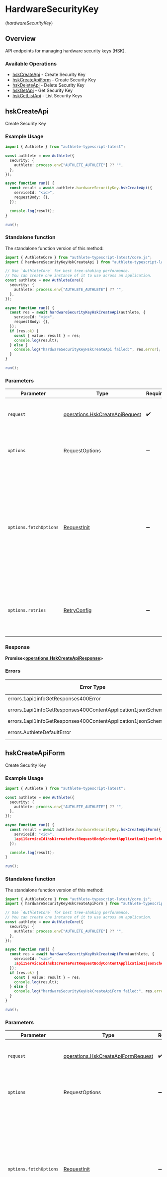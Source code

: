 # HardwareSecurityKey
(*hardwareSecurityKey*)

## Overview

API endpoints for managing hardware security keys (HSK).

### Available Operations

* [hskCreateApi](#hskcreateapi) - Create Security Key
* [hskCreateApiForm](#hskcreateapiform) - Create Security Key
* [hskDeleteApi](#hskdeleteapi) - Delete Security Key
* [hskGetApi](#hskgetapi) - Get Security Key
* [hskGetListApi](#hskgetlistapi) - List Security Keys

## hskCreateApi

Create Security Key

### Example Usage

<!-- UsageSnippet language="typescript" operationID="hsk_create_api" method="post" path="/api/{serviceId}/hsk/create" -->
```typescript
import { Authlete } from "authlete-typescript-latest";

const authlete = new Authlete({
  security: {
    authlete: process.env["AUTHLETE_AUTHLETE"] ?? "",
  },
});

async function run() {
  const result = await authlete.hardwareSecurityKey.hskCreateApi({
    serviceId: "<id>",
    requestBody: {},
  });

  console.log(result);
}

run();
```

### Standalone function

The standalone function version of this method:

```typescript
import { AuthleteCore } from "authlete-typescript-latest/core.js";
import { hardwareSecurityKeyHskCreateApi } from "authlete-typescript-latest/funcs/hardwareSecurityKeyHskCreateApi.js";

// Use `AuthleteCore` for best tree-shaking performance.
// You can create one instance of it to use across an application.
const authlete = new AuthleteCore({
  security: {
    authlete: process.env["AUTHLETE_AUTHLETE"] ?? "",
  },
});

async function run() {
  const res = await hardwareSecurityKeyHskCreateApi(authlete, {
    serviceId: "<id>",
    requestBody: {},
  });
  if (res.ok) {
    const { value: result } = res;
    console.log(result);
  } else {
    console.log("hardwareSecurityKeyHskCreateApi failed:", res.error);
  }
}

run();
```

### Parameters

| Parameter                                                                                                                                                                      | Type                                                                                                                                                                           | Required                                                                                                                                                                       | Description                                                                                                                                                                    |
| ------------------------------------------------------------------------------------------------------------------------------------------------------------------------------ | ------------------------------------------------------------------------------------------------------------------------------------------------------------------------------ | ------------------------------------------------------------------------------------------------------------------------------------------------------------------------------ | ------------------------------------------------------------------------------------------------------------------------------------------------------------------------------ |
| `request`                                                                                                                                                                      | [operations.HskCreateApiRequest](../../models/operations/hskcreateapirequest.md)                                                                                               | :heavy_check_mark:                                                                                                                                                             | The request object to use for the request.                                                                                                                                     |
| `options`                                                                                                                                                                      | RequestOptions                                                                                                                                                                 | :heavy_minus_sign:                                                                                                                                                             | Used to set various options for making HTTP requests.                                                                                                                          |
| `options.fetchOptions`                                                                                                                                                         | [RequestInit](https://developer.mozilla.org/en-US/docs/Web/API/Request/Request#options)                                                                                        | :heavy_minus_sign:                                                                                                                                                             | Options that are passed to the underlying HTTP request. This can be used to inject extra headers for examples. All `Request` options, except `method` and `body`, are allowed. |
| `options.retries`                                                                                                                                                              | [RetryConfig](../../lib/utils/retryconfig.md)                                                                                                                                  | :heavy_minus_sign:                                                                                                                                                             | Enables retrying HTTP requests under certain failure conditions.                                                                                                               |

### Response

**Promise\<[operations.HskCreateApiResponse](../../models/operations/hskcreateapiresponse.md)\>**

### Errors

| Error Type                                                        | Status Code                                                       | Content Type                                                      |
| ----------------------------------------------------------------- | ----------------------------------------------------------------- | ----------------------------------------------------------------- |
| errors.1api1infoGetResponses400Error                              | 400                                                               | application/json                                                  |
| errors.1api1infoGetResponses400ContentApplication1jsonSchemaError | 401, 403                                                          | application/json                                                  |
| errors.1api1infoGetResponses400ContentApplication1jsonSchemaError | 500                                                               | application/json                                                  |
| errors.AuthleteDefaultError                                       | 4XX, 5XX                                                          | \*/\*                                                             |

## hskCreateApiForm

Create Security Key

### Example Usage

<!-- UsageSnippet language="typescript" operationID="hsk_create_api_form" method="post" path="/api/{serviceId}/hsk/create" -->
```typescript
import { Authlete } from "authlete-typescript-latest";

const authlete = new Authlete({
  security: {
    authlete: process.env["AUTHLETE_AUTHLETE"] ?? "",
  },
});

async function run() {
  const result = await authlete.hardwareSecurityKey.hskCreateApiForm({
    serviceId: "<id>",
    1api1ServiceId1hsk1createPostRequestBodyContentApplication1jsonSchema: {},
  });

  console.log(result);
}

run();
```

### Standalone function

The standalone function version of this method:

```typescript
import { AuthleteCore } from "authlete-typescript-latest/core.js";
import { hardwareSecurityKeyHskCreateApiForm } from "authlete-typescript-latest/funcs/hardwareSecurityKeyHskCreateApiForm.js";

// Use `AuthleteCore` for best tree-shaking performance.
// You can create one instance of it to use across an application.
const authlete = new AuthleteCore({
  security: {
    authlete: process.env["AUTHLETE_AUTHLETE"] ?? "",
  },
});

async function run() {
  const res = await hardwareSecurityKeyHskCreateApiForm(authlete, {
    serviceId: "<id>",
    1api1ServiceId1hsk1createPostRequestBodyContentApplication1jsonSchema: {},
  });
  if (res.ok) {
    const { value: result } = res;
    console.log(result);
  } else {
    console.log("hardwareSecurityKeyHskCreateApiForm failed:", res.error);
  }
}

run();
```

### Parameters

| Parameter                                                                                                                                                                      | Type                                                                                                                                                                           | Required                                                                                                                                                                       | Description                                                                                                                                                                    |
| ------------------------------------------------------------------------------------------------------------------------------------------------------------------------------ | ------------------------------------------------------------------------------------------------------------------------------------------------------------------------------ | ------------------------------------------------------------------------------------------------------------------------------------------------------------------------------ | ------------------------------------------------------------------------------------------------------------------------------------------------------------------------------ |
| `request`                                                                                                                                                                      | [operations.HskCreateApiFormRequest](../../models/operations/hskcreateapiformrequest.md)                                                                                       | :heavy_check_mark:                                                                                                                                                             | The request object to use for the request.                                                                                                                                     |
| `options`                                                                                                                                                                      | RequestOptions                                                                                                                                                                 | :heavy_minus_sign:                                                                                                                                                             | Used to set various options for making HTTP requests.                                                                                                                          |
| `options.fetchOptions`                                                                                                                                                         | [RequestInit](https://developer.mozilla.org/en-US/docs/Web/API/Request/Request#options)                                                                                        | :heavy_minus_sign:                                                                                                                                                             | Options that are passed to the underlying HTTP request. This can be used to inject extra headers for examples. All `Request` options, except `method` and `body`, are allowed. |
| `options.retries`                                                                                                                                                              | [RetryConfig](../../lib/utils/retryconfig.md)                                                                                                                                  | :heavy_minus_sign:                                                                                                                                                             | Enables retrying HTTP requests under certain failure conditions.                                                                                                               |

### Response

**Promise\<[operations.HskCreateApiFormResponse](../../models/operations/hskcreateapiformresponse.md)\>**

### Errors

| Error Type                                                        | Status Code                                                       | Content Type                                                      |
| ----------------------------------------------------------------- | ----------------------------------------------------------------- | ----------------------------------------------------------------- |
| errors.1api1infoGetResponses400Error                              | 400                                                               | application/json                                                  |
| errors.1api1infoGetResponses400ContentApplication1jsonSchemaError | 401, 403                                                          | application/json                                                  |
| errors.1api1infoGetResponses400ContentApplication1jsonSchemaError | 500                                                               | application/json                                                  |
| errors.AuthleteDefaultError                                       | 4XX, 5XX                                                          | \*/\*                                                             |

## hskDeleteApi

Delete Security Key

### Example Usage

<!-- UsageSnippet language="typescript" operationID="hsk_delete_api" method="delete" path="/api/{serviceId}/hsk/delete/{handle}" -->
```typescript
import { Authlete } from "authlete-typescript-latest";

const authlete = new Authlete({
  security: {
    authlete: process.env["AUTHLETE_AUTHLETE"] ?? "",
  },
});

async function run() {
  const result = await authlete.hardwareSecurityKey.hskDeleteApi({
    serviceId: "<id>",
    handle: "<value>",
  });

  console.log(result);
}

run();
```

### Standalone function

The standalone function version of this method:

```typescript
import { AuthleteCore } from "authlete-typescript-latest/core.js";
import { hardwareSecurityKeyHskDeleteApi } from "authlete-typescript-latest/funcs/hardwareSecurityKeyHskDeleteApi.js";

// Use `AuthleteCore` for best tree-shaking performance.
// You can create one instance of it to use across an application.
const authlete = new AuthleteCore({
  security: {
    authlete: process.env["AUTHLETE_AUTHLETE"] ?? "",
  },
});

async function run() {
  const res = await hardwareSecurityKeyHskDeleteApi(authlete, {
    serviceId: "<id>",
    handle: "<value>",
  });
  if (res.ok) {
    const { value: result } = res;
    console.log(result);
  } else {
    console.log("hardwareSecurityKeyHskDeleteApi failed:", res.error);
  }
}

run();
```

### Parameters

| Parameter                                                                                                                                                                      | Type                                                                                                                                                                           | Required                                                                                                                                                                       | Description                                                                                                                                                                    |
| ------------------------------------------------------------------------------------------------------------------------------------------------------------------------------ | ------------------------------------------------------------------------------------------------------------------------------------------------------------------------------ | ------------------------------------------------------------------------------------------------------------------------------------------------------------------------------ | ------------------------------------------------------------------------------------------------------------------------------------------------------------------------------ |
| `request`                                                                                                                                                                      | [operations.HskDeleteApiRequest](../../models/operations/hskdeleteapirequest.md)                                                                                               | :heavy_check_mark:                                                                                                                                                             | The request object to use for the request.                                                                                                                                     |
| `options`                                                                                                                                                                      | RequestOptions                                                                                                                                                                 | :heavy_minus_sign:                                                                                                                                                             | Used to set various options for making HTTP requests.                                                                                                                          |
| `options.fetchOptions`                                                                                                                                                         | [RequestInit](https://developer.mozilla.org/en-US/docs/Web/API/Request/Request#options)                                                                                        | :heavy_minus_sign:                                                                                                                                                             | Options that are passed to the underlying HTTP request. This can be used to inject extra headers for examples. All `Request` options, except `method` and `body`, are allowed. |
| `options.retries`                                                                                                                                                              | [RetryConfig](../../lib/utils/retryconfig.md)                                                                                                                                  | :heavy_minus_sign:                                                                                                                                                             | Enables retrying HTTP requests under certain failure conditions.                                                                                                               |

### Response

**Promise\<[operations.HskDeleteApiResponse](../../models/operations/hskdeleteapiresponse.md)\>**

### Errors

| Error Type                                                        | Status Code                                                       | Content Type                                                      |
| ----------------------------------------------------------------- | ----------------------------------------------------------------- | ----------------------------------------------------------------- |
| errors.1api1infoGetResponses400Error                              | 400                                                               | application/json                                                  |
| errors.1api1infoGetResponses400ContentApplication1jsonSchemaError | 401, 403                                                          | application/json                                                  |
| errors.1api1infoGetResponses400ContentApplication1jsonSchemaError | 500                                                               | application/json                                                  |
| errors.AuthleteDefaultError                                       | 4XX, 5XX                                                          | \*/\*                                                             |

## hskGetApi

Get Security Key

### Example Usage

<!-- UsageSnippet language="typescript" operationID="hsk_get_api" method="get" path="/api/{serviceId}/hsk/get/{handle}" -->
```typescript
import { Authlete } from "authlete-typescript-latest";

const authlete = new Authlete({
  security: {
    authlete: process.env["AUTHLETE_AUTHLETE"] ?? "",
  },
});

async function run() {
  const result = await authlete.hardwareSecurityKey.hskGetApi({
    serviceId: "<id>",
    handle: "<value>",
  });

  console.log(result);
}

run();
```

### Standalone function

The standalone function version of this method:

```typescript
import { AuthleteCore } from "authlete-typescript-latest/core.js";
import { hardwareSecurityKeyHskGetApi } from "authlete-typescript-latest/funcs/hardwareSecurityKeyHskGetApi.js";

// Use `AuthleteCore` for best tree-shaking performance.
// You can create one instance of it to use across an application.
const authlete = new AuthleteCore({
  security: {
    authlete: process.env["AUTHLETE_AUTHLETE"] ?? "",
  },
});

async function run() {
  const res = await hardwareSecurityKeyHskGetApi(authlete, {
    serviceId: "<id>",
    handle: "<value>",
  });
  if (res.ok) {
    const { value: result } = res;
    console.log(result);
  } else {
    console.log("hardwareSecurityKeyHskGetApi failed:", res.error);
  }
}

run();
```

### Parameters

| Parameter                                                                                                                                                                      | Type                                                                                                                                                                           | Required                                                                                                                                                                       | Description                                                                                                                                                                    |
| ------------------------------------------------------------------------------------------------------------------------------------------------------------------------------ | ------------------------------------------------------------------------------------------------------------------------------------------------------------------------------ | ------------------------------------------------------------------------------------------------------------------------------------------------------------------------------ | ------------------------------------------------------------------------------------------------------------------------------------------------------------------------------ |
| `request`                                                                                                                                                                      | [operations.HskGetApiRequest](../../models/operations/hskgetapirequest.md)                                                                                                     | :heavy_check_mark:                                                                                                                                                             | The request object to use for the request.                                                                                                                                     |
| `options`                                                                                                                                                                      | RequestOptions                                                                                                                                                                 | :heavy_minus_sign:                                                                                                                                                             | Used to set various options for making HTTP requests.                                                                                                                          |
| `options.fetchOptions`                                                                                                                                                         | [RequestInit](https://developer.mozilla.org/en-US/docs/Web/API/Request/Request#options)                                                                                        | :heavy_minus_sign:                                                                                                                                                             | Options that are passed to the underlying HTTP request. This can be used to inject extra headers for examples. All `Request` options, except `method` and `body`, are allowed. |
| `options.retries`                                                                                                                                                              | [RetryConfig](../../lib/utils/retryconfig.md)                                                                                                                                  | :heavy_minus_sign:                                                                                                                                                             | Enables retrying HTTP requests under certain failure conditions.                                                                                                               |

### Response

**Promise\<[operations.HskGetApiResponse](../../models/operations/hskgetapiresponse.md)\>**

### Errors

| Error Type                                                        | Status Code                                                       | Content Type                                                      |
| ----------------------------------------------------------------- | ----------------------------------------------------------------- | ----------------------------------------------------------------- |
| errors.1api1infoGetResponses400Error                              | 400                                                               | application/json                                                  |
| errors.1api1infoGetResponses400ContentApplication1jsonSchemaError | 401, 403                                                          | application/json                                                  |
| errors.1api1infoGetResponses400ContentApplication1jsonSchemaError | 500                                                               | application/json                                                  |
| errors.AuthleteDefaultError                                       | 4XX, 5XX                                                          | \*/\*                                                             |

## hskGetListApi

List Security Keys

### Example Usage

<!-- UsageSnippet language="typescript" operationID="hsk_get_list_api" method="get" path="/api/{serviceId}/hsk/get/list" -->
```typescript
import { Authlete } from "authlete-typescript-latest";

const authlete = new Authlete({
  security: {
    authlete: process.env["AUTHLETE_AUTHLETE"] ?? "",
  },
});

async function run() {
  const result = await authlete.hardwareSecurityKey.hskGetListApi({
    serviceId: "<id>",
  });

  console.log(result);
}

run();
```

### Standalone function

The standalone function version of this method:

```typescript
import { AuthleteCore } from "authlete-typescript-latest/core.js";
import { hardwareSecurityKeyHskGetListApi } from "authlete-typescript-latest/funcs/hardwareSecurityKeyHskGetListApi.js";

// Use `AuthleteCore` for best tree-shaking performance.
// You can create one instance of it to use across an application.
const authlete = new AuthleteCore({
  security: {
    authlete: process.env["AUTHLETE_AUTHLETE"] ?? "",
  },
});

async function run() {
  const res = await hardwareSecurityKeyHskGetListApi(authlete, {
    serviceId: "<id>",
  });
  if (res.ok) {
    const { value: result } = res;
    console.log(result);
  } else {
    console.log("hardwareSecurityKeyHskGetListApi failed:", res.error);
  }
}

run();
```

### Parameters

| Parameter                                                                                                                                                                      | Type                                                                                                                                                                           | Required                                                                                                                                                                       | Description                                                                                                                                                                    |
| ------------------------------------------------------------------------------------------------------------------------------------------------------------------------------ | ------------------------------------------------------------------------------------------------------------------------------------------------------------------------------ | ------------------------------------------------------------------------------------------------------------------------------------------------------------------------------ | ------------------------------------------------------------------------------------------------------------------------------------------------------------------------------ |
| `request`                                                                                                                                                                      | [operations.HskGetListApiRequest](../../models/operations/hskgetlistapirequest.md)                                                                                             | :heavy_check_mark:                                                                                                                                                             | The request object to use for the request.                                                                                                                                     |
| `options`                                                                                                                                                                      | RequestOptions                                                                                                                                                                 | :heavy_minus_sign:                                                                                                                                                             | Used to set various options for making HTTP requests.                                                                                                                          |
| `options.fetchOptions`                                                                                                                                                         | [RequestInit](https://developer.mozilla.org/en-US/docs/Web/API/Request/Request#options)                                                                                        | :heavy_minus_sign:                                                                                                                                                             | Options that are passed to the underlying HTTP request. This can be used to inject extra headers for examples. All `Request` options, except `method` and `body`, are allowed. |
| `options.retries`                                                                                                                                                              | [RetryConfig](../../lib/utils/retryconfig.md)                                                                                                                                  | :heavy_minus_sign:                                                                                                                                                             | Enables retrying HTTP requests under certain failure conditions.                                                                                                               |

### Response

**Promise\<[operations.HskGetListApiResponse](../../models/operations/hskgetlistapiresponse.md)\>**

### Errors

| Error Type                                                        | Status Code                                                       | Content Type                                                      |
| ----------------------------------------------------------------- | ----------------------------------------------------------------- | ----------------------------------------------------------------- |
| errors.1api1infoGetResponses400Error                              | 400                                                               | application/json                                                  |
| errors.1api1infoGetResponses400ContentApplication1jsonSchemaError | 401, 403                                                          | application/json                                                  |
| errors.1api1infoGetResponses400ContentApplication1jsonSchemaError | 500                                                               | application/json                                                  |
| errors.AuthleteDefaultError                                       | 4XX, 5XX                                                          | \*/\*                                                             |